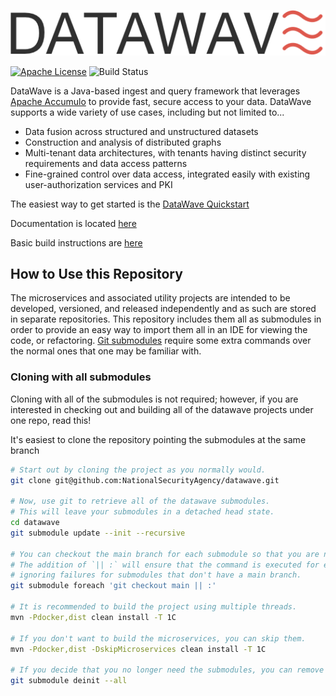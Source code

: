 <p align="center">
   <img src="datawave-readme.png" />
</p>

[![Apache License][li]][ll] ![Build Status](https://github.com/NationalSecurityAgency/datawave/workflows/Tests/badge.svg)

DataWave is a Java-based ingest and query framework that leverages [Apache Accumulo](http://accumulo.apache.org/) to provide fast, secure access to your data. DataWave supports a wide variety of use cases, including but not limited to...

* Data fusion across structured and unstructured datasets
* Construction and analysis of distributed graphs
* Multi-tenant data architectures, with tenants having distinct security requirements and data access patterns
* Fine-grained control over data access, integrated easily with existing user-authorization services and PKI

The easiest way to get started is the [DataWave Quickstart](https://code.nsa.gov/datawave/docs/quickstart)

Documentation is located [here](https://code.nsa.gov/datawave/docs/)

Basic build instructions are [here](BUILDME.md)

## How to Use this Repository

The microservices and associated utility projects are intended to be
developed, versioned, and released independently and as such are stored
in separate repositories. This repository includes them all as submodules
in order to provide an easy way to import them all in an IDE for viewing
the code, or refactoring. [Git submodules](https://git-scm.com/book/en/v2/Git-Tools-Submodules)
require some extra commands over the normal ones that one may be familiar
with.

### Cloning with all submodules
Cloning with all of the submodules is not required; however, if you are interested in checking 
out and building all of the datawave projects under one repo, read this!

It's easiest to clone the repository pointing the submodules at the same branch
```bash
# Start out by cloning the project as you normally would.
git clone git@github.com:NationalSecurityAgency/datawave.git

# Now, use git to retrieve all of the datawave submodules.
# This will leave your submodules in a detached head state.
cd datawave
git submodule update --init --recursive

# You can checkout the main branch for each submodule so that you are no longer in a detached head state.
# The addition of `|| :` will ensure that the command is executed for each submodule, 
# ignoring failures for submodules that don't have a main branch.
git submodule foreach 'git checkout main || :'

# It is recommended to build the project using multiple threads.
mvn -Pdocker,dist clean install -T 1C

# If you don't want to build the microservices, you can skip them.
mvn -Pdocker,dist -DskipMicroservices clean install -T 1C

# If you decide that you no longer need the submodules, you can remove them.
git submodule deinit --all
```

[li]: http://img.shields.io/badge/license-ASL-blue.svg
[ll]: https://www.apache.org/licenses/LICENSE-2.0
